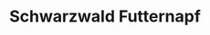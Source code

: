 ---
title: "Schwarzwald Futternapf"
url: /straubenhardt/schwarzwald-futternapf/
shop: Lebensmittel
---